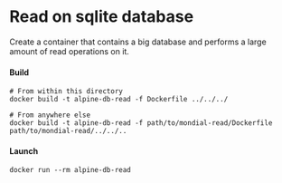 # Read on sqlite database
Create a container that contains a big database and performs a large amount of read operations on it.

#### Build
```shell script
# From within this directory
docker build -t alpine-db-read -f Dockerfile ../../../

# From anywhere else
docker build -t alpine-db-read -f path/to/mondial-read/Dockerfile path/to/mondial-read/../../..
```

#### Launch
```shell script
docker run --rm alpine-db-read
```